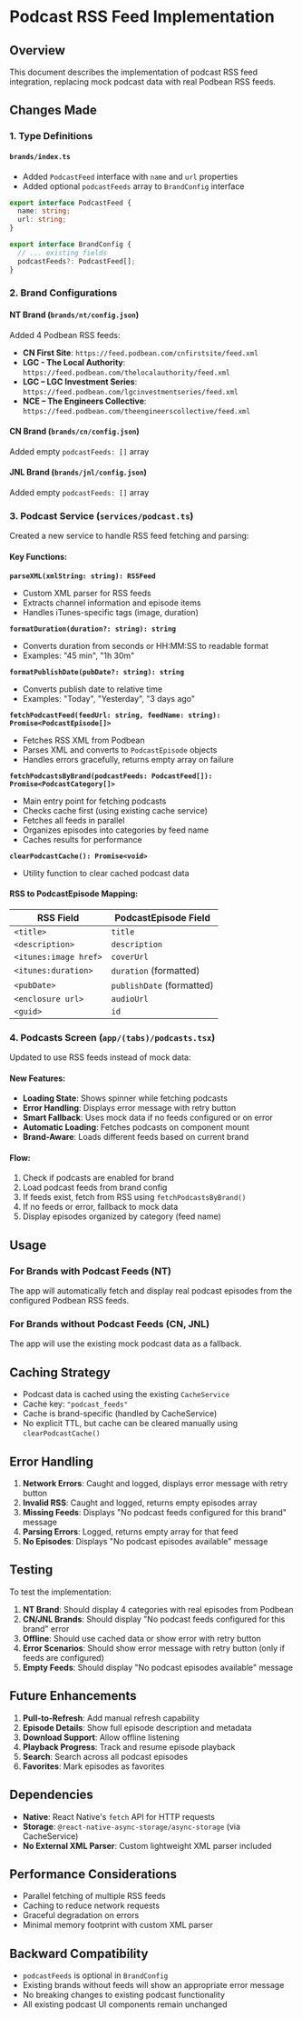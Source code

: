 # Podcast RSS Feed Implementation

## Overview

This document describes the implementation of podcast RSS feed integration, replacing mock podcast data with real Podbean RSS feeds.

## Changes Made

### 1. Type Definitions

#### `brands/index.ts`

- Added `PodcastFeed` interface with `name` and `url` properties
- Added optional `podcastFeeds` array to `BrandConfig` interface

```typescript
export interface PodcastFeed {
  name: string;
  url: string;
}

export interface BrandConfig {
  // ... existing fields
  podcastFeeds?: PodcastFeed[];
}
```

### 2. Brand Configurations

#### NT Brand (`brands/nt/config.json`)

Added 4 Podbean RSS feeds:

- **CN First Site**: `https://feed.podbean.com/cnfirstsite/feed.xml`
- **LGC - The Local Authority**: `https://feed.podbean.com/thelocalauthority/feed.xml`
- **LGC – LGC Investment Series**: `https://feed.podbean.com/lgcinvestmentseries/feed.xml`
- **NCE – The Engineers Collective**: `https://feed.podbean.com/theengineerscollective/feed.xml`

#### CN Brand (`brands/cn/config.json`)

Added empty `podcastFeeds: []` array

#### JNL Brand (`brands/jnl/config.json`)

Added empty `podcastFeeds: []` array

### 3. Podcast Service (`services/podcast.ts`)

Created a new service to handle RSS feed fetching and parsing:

#### Key Functions:

**`parseXML(xmlString: string): RSSFeed`**

- Custom XML parser for RSS feeds
- Extracts channel information and episode items
- Handles iTunes-specific tags (image, duration)

**`formatDuration(duration?: string): string`**

- Converts duration from seconds or HH:MM:SS to readable format
- Examples: "45 min", "1h 30m"

**`formatPublishDate(pubDate?: string): string`**

- Converts publish date to relative time
- Examples: "Today", "Yesterday", "3 days ago"

**`fetchPodcastFeed(feedUrl: string, feedName: string): Promise<PodcastEpisode[]>`**

- Fetches RSS XML from Podbean
- Parses XML and converts to `PodcastEpisode` objects
- Handles errors gracefully, returns empty array on failure

**`fetchPodcastsByBrand(podcastFeeds: PodcastFeed[]): Promise<PodcastCategory[]>`**

- Main entry point for fetching podcasts
- Checks cache first (using existing cache service)
- Fetches all feeds in parallel
- Organizes episodes into categories by feed name
- Caches results for performance

**`clearPodcastCache(): Promise<void>`**

- Utility function to clear cached podcast data

#### RSS to PodcastEpisode Mapping:

| RSS Field             | PodcastEpisode Field      |
| --------------------- | ------------------------- |
| `<title>`             | `title`                   |
| `<description>`       | `description`             |
| `<itunes:image href>` | `coverUrl`                |
| `<itunes:duration>`   | `duration` (formatted)    |
| `<pubDate>`           | `publishDate` (formatted) |
| `<enclosure url>`     | `audioUrl`                |
| `<guid>`              | `id`                      |

### 4. Podcasts Screen (`app/(tabs)/podcasts.tsx`)

Updated to use RSS feeds instead of mock data:

#### New Features:

- **Loading State**: Shows spinner while fetching podcasts
- **Error Handling**: Displays error message with retry button
- **Smart Fallback**: Uses mock data if no feeds configured or on error
- **Automatic Loading**: Fetches podcasts on component mount
- **Brand-Aware**: Loads different feeds based on current brand

#### Flow:

1. Check if podcasts are enabled for brand
2. Load podcast feeds from brand config
3. If feeds exist, fetch from RSS using `fetchPodcastsByBrand()`
4. If no feeds or error, fallback to mock data
5. Display episodes organized by category (feed name)

## Usage

### For Brands with Podcast Feeds (NT)

The app will automatically fetch and display real podcast episodes from the configured Podbean RSS feeds.

### For Brands without Podcast Feeds (CN, JNL)

The app will use the existing mock podcast data as a fallback.

## Caching Strategy

- Podcast data is cached using the existing `CacheService`
- Cache key: `"podcast_feeds"`
- Cache is brand-specific (handled by CacheService)
- No explicit TTL, but cache can be cleared manually using `clearPodcastCache()`

## Error Handling

1. **Network Errors**: Caught and logged, displays error message with retry button
2. **Invalid RSS**: Caught and logged, returns empty episodes array
3. **Missing Feeds**: Displays "No podcast feeds configured for this brand" message
4. **Parsing Errors**: Logged, returns empty array for that feed
5. **No Episodes**: Displays "No podcast episodes available" message

## Testing

To test the implementation:

1. **NT Brand**: Should display 4 categories with real episodes from Podbean
2. **CN/JNL Brands**: Should display "No podcast feeds configured for this brand" error
3. **Offline**: Should use cached data or show error with retry button
4. **Error Scenarios**: Should show error message with retry button (only if feeds are configured)
5. **Empty Feeds**: Should display "No podcast episodes available" message

## Future Enhancements

1. **Pull-to-Refresh**: Add manual refresh capability
2. **Episode Details**: Show full episode description and metadata
3. **Download Support**: Allow offline listening
4. **Playback Progress**: Track and resume episode playback
5. **Search**: Search across all podcast episodes
6. **Favorites**: Mark episodes as favorites

## Dependencies

- **Native**: React Native's `fetch` API for HTTP requests
- **Storage**: `@react-native-async-storage/async-storage` (via CacheService)
- **No External XML Parser**: Custom lightweight XML parser included

## Performance Considerations

- Parallel fetching of multiple RSS feeds
- Caching to reduce network requests
- Graceful degradation on errors
- Minimal memory footprint with custom XML parser

## Backward Compatibility

- `podcastFeeds` is optional in `BrandConfig`
- Existing brands without feeds will show an appropriate error message
- No breaking changes to existing podcast functionality
- All existing podcast UI components remain unchanged
